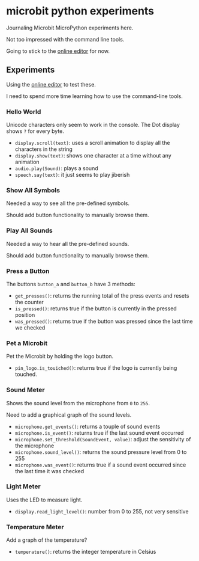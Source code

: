 # microbit python experiments

Journaling Microbit MicroPython experiments here.

Not too impressed with the command line tools.

Going to stick to the [online editor](https://python.microbit.org/v/3) for now.

## Experiments

Using the [online editor](https://python.microbit.org/v/3) to test these.

I need to spend more time learning how to use the command-line tools.

### Hello World

Unicode characters only seem to work in the console.
The Dot display shows `?` for every byte.

- `display.scroll(text)`: uses a scroll animation to display all the characters in the string
- `display.show(text)`: shows one character at a time without any animation
- `audio.play(Sound)`: plays a sound
- `speech.say(text)`: it just seems to play jiberish

### Show All Symbols

Needed a way to see all the pre-defined symbols.

Should add button functionality to manually browse them.

### Play All Sounds

Needed a way to hear all the pre-defined sounds.

Should add button functionality to manually browse them.

### Press a Button

The buttons `button_a` and `button_b` have 3 methods:

- `get_presses()`: returns the running total of the press events and resets the counter
- `is_pressed()`: returns true if the button is currently in the pressed position
- `was_pressed()`: returns true if the button was pressed since the last time we checked

### Pet a Microbit

Pet the Microbit by holding the logo button.

- `pin_logo.is_touiched()`: returns true if the logo is currently being touched.

### Sound Meter

Shows the sound level from the microphone from `0` to `255`.

Need to add a graphical graph of the sound levels.

- `microphone.get_events()`: returns a touple of sound events
- `microphone.is_event()`: returns true if the last sound event occurred
- `microphone.set_threshold(SoundEvent, value)`: adjust the sensitivity of the microphone
- `microphone.sound_level()`: returns the sound pressure level from 0 to 255
- `microphone.was_event()`: returns true if a sound event occurred since the last time it was checked

### Light Meter

Uses the LED to measure light.

- `display.read_light_level()`: number from 0 to 255, not very sensitive

### Temperature Meter

Add a graph of the temperature?

- `temperature()`: returns the integer temperature in Celsius
